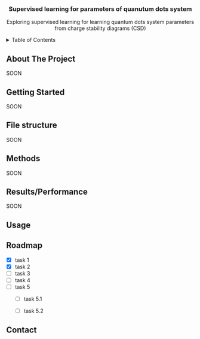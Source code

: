 <div align="center">
  <h3 align="center">Supervised learning for parameters of quanutum dots system</h3>

  <p align="center">
   Exploring supervised learning for learning quantum dots system parameters from charge stability diagrams (CSD)
  </p>
</div>



<!-- TABLE OF CONTENTS -->
<details>
  <summary>Table of Contents</summary>
  <ol>
    <li>
      <a href="#about-the-project">About The Project</a>
    </li>
    <li>
      <a href="#getting-started">Getting Started</a>
      <ul>
        <li><a href="#prerequisites">Prerequisites</a></li>
        <li><a href="#installation">Installation</a></li>
      </ul>
    </li>
    <li><a href="#structure">File structure</a></li
    <li><a href="#usage">Methods</a></li>
    <li><a href="#roadmap">Roadmap</a></li>
    <li><a href="#contact">Contact</a></li>
    <li><a href="#acknowledgments">Acknowledgments</a></li>
  </ol>
</details>



<!-- ABOUT THE PROJECT -->
## About The Project
SOON


<!-- GETTING STARTED -->
## Getting Started
SOON

## File structure
SOON

## Methods
SOON

<!-- Results/Performance -->
## Results/Performance
SOON

<!-- USAGE EXAMPLES -->
## Usage


<!-- ROADMAP -->
## Roadmap

- [x] task 1
- [x] task 2
- [ ] task 3
- [ ] task 4
- [ ] task 5
    - [ ] task 5.1
    - [ ] task 5.2



<!-- CONTACT -->
## Contact




